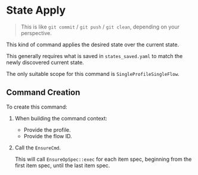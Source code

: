 # State Apply

> This is like `git commit` / `git push` / `git clean`, depending on your perspective.

This kind of command applies the desired state over the current state.

This generally requires what is saved in `states_saved.yaml` to match the newly discovered current state.

The only suitable scope for this command is `SingleProfileSingleFlow`.


## Command Creation

To create this command:

1. When building the command context:

    - Provide the profile.
    - Provide the flow ID.

2. Call the `EnsureCmd`.

    This will call `EnsureOpSpec::exec` for each item spec, beginning from the first item spec, until the last item spec.
